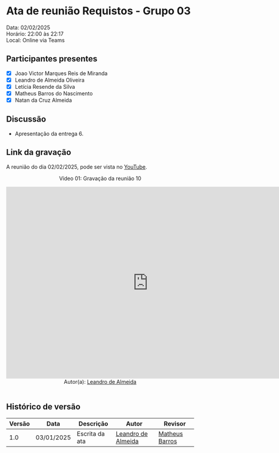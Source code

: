# Ata de reunião Requistos - Grupo 03

Data: 02/02/2025 <br>
Horário: 22:00 às 22:17 <br>
Local: Online via Teams

## Participantes presentes

- [x] Joao Victor Marques Reis de Miranda
- [x] Leandro de Almeida Oliveira
- [x] Letícia Resende da Silva
- [x] Matheus Barros do Nascimento
- [x] Natan da Cruz Almeida

## Discussão

- Apresentação da entrega 6.


## Link da gravação
A reunião do dia 02/02/2025, pode ser vista no [YouTube](https://youtu.be/ZWJeJOzOVDw).</p>

<center>
    <p>Vídeo 01: Gravação da reunião 10</p>
    <iframe width="760" height="515" src="https://www.youtube.com/embed/ZWJeJOzOVDw?si=nLVvrXkbw9DABjb1" title="YouTube video player" frameborder="0" allow="accelerometer; autoplay; clipboard-write; encrypted-media; gyroscope; picture-in-picture; web-share" referrerpolicy="strict-origin-when-cross-origin" allowfullscreen></iframe>
</center>

<center>
Autor(a): <a href="https://github.com/leomitx10" target = "_blank">Leandro de Almeida</a></h6>
</center>

<br>

## Histórico de versão

<center>

| Versão | Data       | Descrição                | Autor                                       | Revisor                                      |
| ------ | ---------- | ------------------------ | ------------------------------------------------ | ------------------------------------------------ |
|  1.0   | 03/01/2025 |   Escrita da ata | [Leandro de Almeida](https://github.com/leomitx10) | [Matheus Barros ](https://github.com/Ninja-Haiyai)| 

</center>